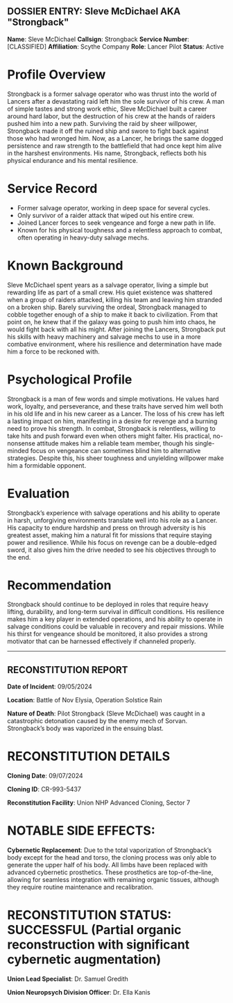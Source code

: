 ## DOSSIER ENTRY: Sleve McDichael AKA "Strongback"

**Name**: Sleve McDichael
**Callsign**: Strongback
**Service Number**: [CLASSIFIED]
**Affiliation**: Scythe Company
**Role**: Lancer Pilot
**Status**: Active

# Profile Overview
Strongback is a former salvage operator who was thrust into the world of Lancers after a devastating raid left him the sole survivor of his crew. A man of simple tastes and strong work ethic, Sleve McDichael built a career around hard labor, but the destruction of his crew at the hands of raiders pushed him into a new path. Surviving the raid by sheer willpower, Strongback made it off the ruined ship and swore to fight back against those who had wronged him. Now, as a Lancer, he brings the same dogged persistence and raw strength to the battlefield that had once kept him alive in the harshest environments. His name, Strongback, reflects both his physical endurance and his mental resilience.

# Service Record
- Former salvage operator, working in deep space for several cycles.
- Only survivor of a raider attack that wiped out his entire crew.
- Joined Lancer forces to seek vengeance and forge a new path in life.
- Known for his physical toughness and a relentless approach to combat, often operating in heavy-duty salvage mechs.

# Known Background
Sleve McDichael spent years as a salvage operator, living a simple but rewarding life as part of a small crew. His quiet existence was shattered when a group of raiders attacked, killing his team and leaving him stranded on a broken ship. Barely surviving the ordeal, Strongback managed to cobble together enough of a ship to make it back to civilization. From that point on, he knew that if the galaxy was going to push him into chaos, he would fight back with all his might. After joining the Lancers, Strongback put his skills with heavy machinery and salvage mechs to use in a more combative environment, where his resilience and determination have made him a force to be reckoned with.

# Psychological Profile
Strongback is a man of few words and simple motivations. He values hard work, loyalty, and perseverance, and these traits have served him well both in his old life and in his new career as a Lancer. The loss of his crew has left a lasting impact on him, manifesting in a desire for revenge and a burning need to prove his strength. In combat, Strongback is relentless, willing to take hits and push forward even when others might falter. His practical, no-nonsense attitude makes him a reliable team member, though his single-minded focus on vengeance can sometimes blind him to alternative strategies. Despite this, his sheer toughness and unyielding willpower make him a formidable opponent.

# Evaluation
Strongback’s experience with salvage operations and his ability to operate in harsh, unforgiving environments translate well into his role as a Lancer. His capacity to endure hardship and press on through adversity is his greatest asset, making him a natural fit for missions that require staying power and resilience. While his focus on revenge can be a double-edged sword, it also gives him the drive needed to see his objectives through to the end.

# Recommendation
Strongback should continue to be deployed in roles that require heavy lifting, durability, and long-term survival in difficult conditions. His resilience makes him a key player in extended operations, and his ability to operate in salvage conditions could be valuable in recovery and repair missions. While his thirst for vengeance should be monitored, it also provides a strong motivator that can be harnessed effectively if channeled properly.

---

## RECONSTITUTION REPORT

**Date of Incident**: 09/05/2024

**Location**: Battle of Nov Elysia, Operation Solstice Rain

**Nature of Death**: Pilot Strongback (Sleve McDichael) was caught in a catastrophic detonation caused by the enemy mech of Sorvan. Strongback’s body was vaporized in the ensuing blast.

# RECONSTITUTION DETAILS

**Cloning Date**: 09/07/2024

**Cloning ID**: CR-993-5437

**Reconstitution Facility**: Union NHP Advanced Cloning, Sector 7

# NOTABLE SIDE EFFECTS:

**Cybernetic Replacement**: Due to the total vaporization of Strongback’s body except for the head and torso, the cloning process was only able to generate the upper half of his body. All limbs have been replaced with advanced cybernetic prosthetics. These prosthetics are top-of-the-line, allowing for seamless integration with remaining organic tissues, although they require routine maintenance and recalibration.

# RECONSTITUTION STATUS: SUCCESSFUL (Partial organic reconstruction with significant cybernetic augmentation)

**Union Lead Specialist**: Dr. Samuel Gredith

**Union Neuropsych Division Officer**: Dr. Ella Kanis
